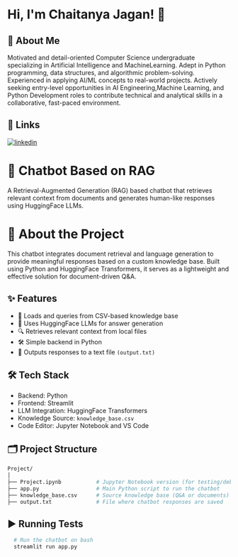 # Hi, I'm Chaitanya Jagan! 👋
## 🚀 About Me
Motivated and detail-oriented Computer Science undergraduate specializing in Artificial Intelligence and MachineLearning. Adept in Python programming, data structures, and algorithmic problem-solving. Experienced in applying AI/ML concepts to real-world projects. Actively seeking entry-level opportunities in AI Engineering,Machine Learning, and Python Development roles to contribute technical and analytical skills in a collaborative, fast-paced environment.

## 🔗 Links
[![linkedin](https://img.shields.io/badge/linkedin-0A66C2?style=for-the-badge&logo=linkedin&logoColor=white)](http://www.linkedin.com/in/chaitanyajagan)

# 🤖 Chatbot Based on RAG
A Retrieval-Augmented Generation (RAG) based chatbot that retrieves relevant context from documents and generates human-like responses using HuggingFace LLMs.

# 📖 About the Project
This chatbot integrates document retrieval and language generation to provide meaningful responses based on a custom knowledge base. Built using Python and HuggingFace Transformers, it serves as a lightweight and effective solution for document-driven Q&A.

## ✨ Features
- 📄 Loads and queries from CSV-based knowledge base
- 🧠 Uses HuggingFace LLMs for answer generation
- 🔍 Retrieves relevant context from local files
- 🛠️ Simple backend in Python
- 💬 Outputs responses to a text file `(output.txt)`


## 🛠 Tech Stack
- Backend: Python
- Frontend: Streamlit
- LLM Integration: HuggingFace Transformers
- Knowledge Source: ` knowledge_base.csv `
- Code Editor: Jupyter Notebook and VS Code

## 🗂️ Project Structure
```bash
Project/
│
├── Project.ipynb           # Jupyter Notebook version (for testing/debugging)
├── app.py                  # Main Python script to run the chatbot
├── knowledge_base.csv      # Source knowledge base (Q&A or documents)
├── output.txt              # File where chatbot responses are saved
```

## ▶️ Running Tests

```bash
  # Run the chatbot on bash
  streamlit run app.py
```
